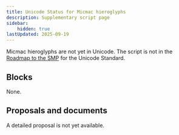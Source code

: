 ```yaml
---
title: Unicode Status for Micmac hieroglyphs
description: Supplementary script page
sidebar:
    hidden: true
lastUpdated: 2025-09-19
---
```


Micmac hieroglyphs are not yet in Unicode. The script is not in the [Roadmap to the SMP](http://www.unicode.org/roadmaps/smp/) for the Unicode Standard.

## Blocks

None.

## Proposals and documents

A detailed proposal is not yet available.
